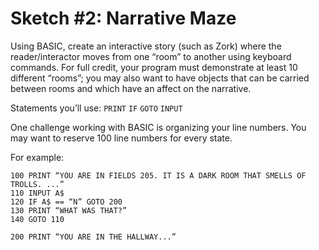 # Sketch #2: Narrative Maze

Using BASIC, create an interactive story (such as Zork) where the reader/interactor moves from one “room” to another using keyboard commands. For full credit, your program must demonstrate at least 10 different “rooms”; you may also want to have objects that can be carried between rooms and which have an affect on the narrative. 

Statements you’ll use:
`PRINT`
`IF`
`GOTO`
`INPUT`

One challenge working with BASIC is organizing your line numbers. You may want to reserve 100 line numbers for every state. 

For example:
```
100 PRINT “YOU ARE IN FIELDS 205. IT IS A DARK ROOM THAT SMELLS OF TROLLS. ...”
110 INPUT A$
120 IF A$ == “N” GOTO 200
130 PRINT “WHAT WAS THAT?”
140 GOTO 110

200 PRINT “YOU ARE IN THE HALLWAY...”
```
